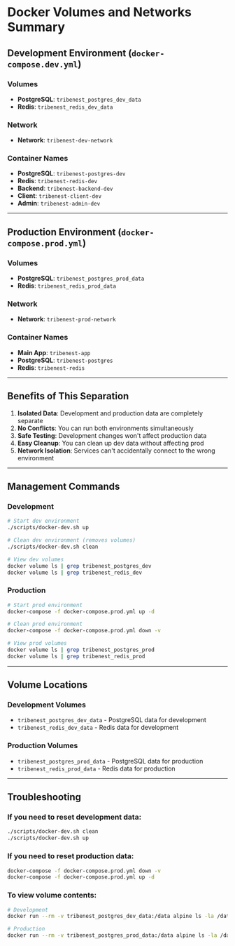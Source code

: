 # Docker Volumes and Networks Summary

## Development Environment (`docker-compose.dev.yml`)

### Volumes

- **PostgreSQL**: `tribenest_postgres_dev_data`
- **Redis**: `tribenest_redis_dev_data`

### Network

- **Network**: `tribenest-dev-network`

### Container Names

- **PostgreSQL**: `tribenest-postgres-dev`
- **Redis**: `tribenest-redis-dev`
- **Backend**: `tribenest-backend-dev`
- **Client**: `tribenest-client-dev`
- **Admin**: `tribenest-admin-dev`

---

## Production Environment (`docker-compose.prod.yml`)

### Volumes

- **PostgreSQL**: `tribenest_postgres_prod_data`
- **Redis**: `tribenest_redis_prod_data`

### Network

- **Network**: `tribenest-prod-network`

### Container Names

- **Main App**: `tribenest-app`
- **PostgreSQL**: `tribenest-postgres`
- **Redis**: `tribenest-redis`

---

## Benefits of This Separation

1. **Isolated Data**: Development and production data are completely separate
2. **No Conflicts**: You can run both environments simultaneously
3. **Safe Testing**: Development changes won't affect production data
4. **Easy Cleanup**: You can clean up dev data without affecting prod
5. **Network Isolation**: Services can't accidentally connect to the wrong environment

---

## Management Commands

### Development

```bash
# Start dev environment
./scripts/docker-dev.sh up

# Clean dev environment (removes volumes)
./scripts/docker-dev.sh clean

# View dev volumes
docker volume ls | grep tribenest_postgres_dev
docker volume ls | grep tribenest_redis_dev
```

### Production

```bash
# Start prod environment
docker-compose -f docker-compose.prod.yml up -d

# Clean prod environment
docker-compose -f docker-compose.prod.yml down -v

# View prod volumes
docker volume ls | grep tribenest_postgres_prod
docker volume ls | grep tribenest_redis_prod
```

---

## Volume Locations

### Development Volumes

- `tribenest_postgres_dev_data` - PostgreSQL data for development
- `tribenest_redis_dev_data` - Redis data for development

### Production Volumes

- `tribenest_postgres_prod_data` - PostgreSQL data for production
- `tribenest_redis_prod_data` - Redis data for production

---

## Troubleshooting

### If you need to reset development data:

```bash
./scripts/docker-dev.sh clean
./scripts/docker-dev.sh up
```

### If you need to reset production data:

```bash
docker-compose -f docker-compose.prod.yml down -v
docker-compose -f docker-compose.prod.yml up -d
```

### To view volume contents:

```bash
# Development
docker run --rm -v tribenest_postgres_dev_data:/data alpine ls -la /data

# Production
docker run --rm -v tribenest_postgres_prod_data:/data alpine ls -la /data
```
